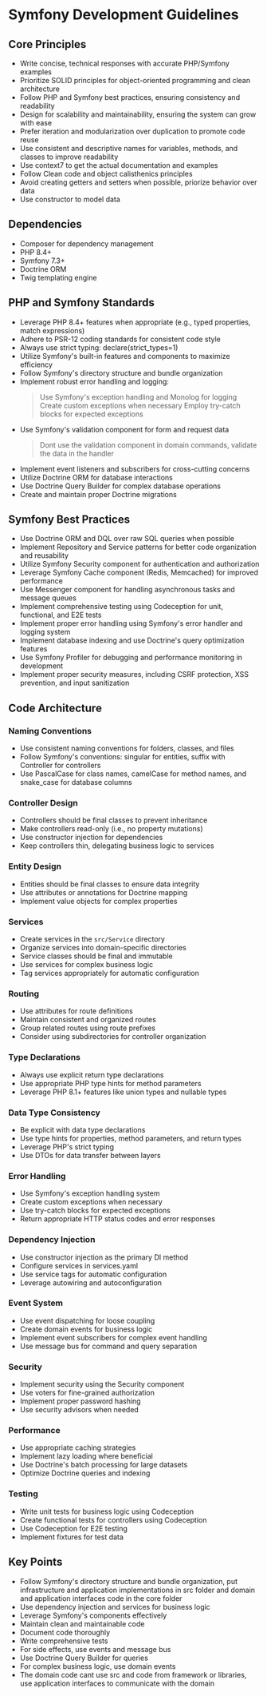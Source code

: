 # Symfony Development Guidelines

## Core Principles
- Write concise, technical responses with accurate PHP/Symfony examples
- Prioritize SOLID principles for object-oriented programming and clean architecture
- Follow PHP and Symfony best practices, ensuring consistency and readability
- Design for scalability and maintainability, ensuring the system can grow with ease
- Prefer iteration and modularization over duplication to promote code reuse
- Use consistent and descriptive names for variables, methods, and classes to improve readability
- Use context7 to get the actual documentation and examples
- Follow Clean code and object calisthenics principles
- Avoid creating getters and setters when possible, priorize behavior over data
- Use constructor to model data

## Dependencies
- Composer for dependency management
- PHP 8.4+
- Symfony 7.3+
- Doctrine ORM
- Twig templating engine

## PHP and Symfony Standards
- Leverage PHP 8.4+ features when appropriate (e.g., typed properties, match expressions)
- Adhere to PSR-12 coding standards for consistent code style
- Always use strict typing: declare(strict_types=1)
- Utilize Symfony's built-in features and components to maximize efficiency
- Follow Symfony's directory structure and bundle organization
- Implement robust error handling and logging:
  > Use Symfony's exception handling and Monolog for logging
  > Create custom exceptions when necessary
  > Employ try-catch blocks for expected exceptions
- Use Symfony's validation component for form and request data
  > Dont use the validation component in domain commands, validate the data in the handler
- Implement event listeners and subscribers for cross-cutting concerns
- Utilize Doctrine ORM for database interactions
- Use Doctrine Query Builder for complex database operations
- Create and maintain proper Doctrine migrations

## Symfony Best Practices
- Use Doctrine ORM and DQL over raw SQL queries when possible
- Implement Repository and Service patterns for better code organization and reusability
- Utilize Symfony Security component for authentication and authorization
- Leverage Symfony Cache component (Redis, Memcached) for improved performance
- Use Messenger component for handling asynchronous tasks and message queues
- Implement comprehensive testing using Codeception for unit, functional, and E2E tests
- Implement proper error handling using Symfony's error handler and logging system
- Implement database indexing and use Doctrine's query optimization features
- Use Symfony Profiler for debugging and performance monitoring in development
- Implement proper security measures, including CSRF protection, XSS prevention, and input sanitization

## Code Architecture

### Naming Conventions
- Use consistent naming conventions for folders, classes, and files
- Follow Symfony's conventions: singular for entities, suffix with Controller for controllers
- Use PascalCase for class names, camelCase for method names, and snake_case for database columns

### Controller Design
- Controllers should be final classes to prevent inheritance
- Make controllers read-only (i.e., no property mutations)
- Use constructor injection for dependencies
- Keep controllers thin, delegating business logic to services

### Entity Design
- Entities should be final classes to ensure data integrity
- Use attributes or annotations for Doctrine mapping
- Implement value objects for complex properties

### Services
- Create services in the `src/Service` directory
- Organize services into domain-specific directories
- Service classes should be final and immutable
- Use services for complex business logic
- Tag services appropriately for automatic configuration

### Routing
- Use attributes for route definitions
- Maintain consistent and organized routes
- Group related routes using route prefixes
- Consider using subdirectories for controller organization

### Type Declarations
- Always use explicit return type declarations
- Use appropriate PHP type hints for method parameters
- Leverage PHP 8.1+ features like union types and nullable types

### Data Type Consistency
- Be explicit with data type declarations
- Use type hints for properties, method parameters, and return types
- Leverage PHP's strict typing
- Use DTOs for data transfer between layers

### Error Handling
- Use Symfony's exception handling system
- Create custom exceptions when necessary
- Use try-catch blocks for expected exceptions
- Return appropriate HTTP status codes and error responses

### Dependency Injection
- Use constructor injection as the primary DI method
- Configure services in services.yaml
- Use service tags for automatic configuration
- Leverage autowiring and autoconfiguration

### Event System
- Use event dispatching for loose coupling
- Create domain events for business logic
- Implement event subscribers for complex event handling
- Use message bus for command and query separation

### Security
- Implement security using the Security component
- Use voters for fine-grained authorization
- Implement proper password hashing
- Use security advisors when needed

### Performance
- Use appropriate caching strategies
- Implement lazy loading where beneficial
- Use Doctrine's batch processing for large datasets
- Optimize Doctrine queries and indexing

### Testing
- Write unit tests for business logic using Codeception
- Create functional tests for controllers using Codeception
- Use Codeception for E2E testing
- Implement fixtures for test data

## Key Points
- Follow Symfony's directory structure and bundle organization, put infrastructure and application implementations in src folder and domain and application interfaces code in the core folder
- Use dependency injection and services for business logic
- Leverage Symfony's components effectively
- Maintain clean and maintainable code
- Document code thoroughly
- Write comprehensive tests
- For side effects, use events and message bus
- Use Doctrine Query Builder for queries
- For complex business logic, use domain events
- The domain code cant use src and code from framework or libraries, use application interfaces to communicate with the domain